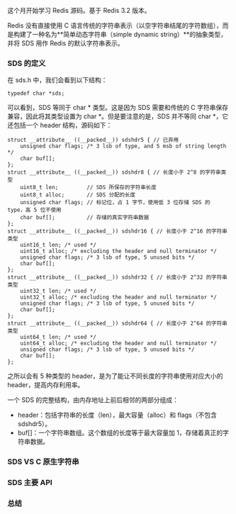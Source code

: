 这个月开始学习 Redis 源码。基于 Redis 3.2 版本。

Redis 没有直接使用 C 语言传统的字符串表示（以空字符串结尾的字符数组），而是构建了一种名为**简单动态字符串（simple dynamic string）**的抽象类型，并将 SDS 用作 Redis 的默认字符串表示。

### SDS 的定义
在 sds.h 中，我们会看到以下结构：
```
typedef char *sds;
```

可以看到，SDS 等同于 char * 类型。这是因为 SDS 需要和传统的 C 字符串保存兼容，因此将其类型设置为 char *。但是要注意的是，SDS 并不等同 char *，它还包括一个 header 结构，源码如下：
```
struct __attribute__ ((__packed__)) sdshdr5 { // 已弃用
    unsigned char flags; /* 3 lsb of type, and 5 msb of string length */
    char buf[];
};
struct __attribute__ ((__packed__)) sdshdr8 { // 长度小于 2^8 的字符串类型
    uint8_t len;         // SDS 所保存的字符串长度
    uint8_t alloc;       // SDS 分配的长度
    unsigned char flags; // 标记位，占 1 字节，使用低 3 位存储 SDS 的 type，高 5 位不使用
    char buf[];          // 存储的真实字符串数据
};
struct __attribute__ ((__packed__)) sdshdr16 { // 长度小于 2^16 的字符串类型
    uint16_t len; /* used */
    uint16_t alloc; /* excluding the header and null terminator */
    unsigned char flags; /* 3 lsb of type, 5 unused bits */
    char buf[];
};
struct __attribute__ ((__packed__)) sdshdr32 { // 长度小于 2^32 的字符串类型
    uint32_t len; /* used */
    uint32_t alloc; /* excluding the header and null terminator */
    unsigned char flags; /* 3 lsb of type, 5 unused bits */
    char buf[];
};
struct __attribute__ ((__packed__)) sdshdr64 { // 长度小于 2^64 的字符串类型
    uint64_t len; /* used */
    uint64_t alloc; /* excluding the header and null terminator */
    unsigned char flags; /* 3 lsb of type, 5 unused bits */
    char buf[];
};
```

之所以会有 5 种类型的 header，是为了能让不同长度的字符串使用对应大小的 header，提高内存利用率。

一个 SDS 的完整结构，由内存地址上前后相邻的两部分组成：
- header：包括字符串的长度（len），最大容量（alloc）和 flags（不包含 sdshdr5）。
- buf[]：一个字符串数组。这个数组的长度等于最大容量加 1，存储着真正的字符串数据。

### SDS VS C 原生字符串

### SDS 主要 API

### 总结
